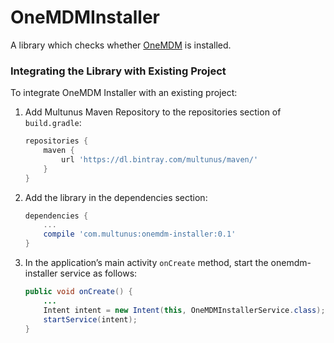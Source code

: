 # OneMDMInstaller

A library which checks whether [OneMDM](http://multunus.github.io/onemdm-server/) is installed.

### Integrating the Library with Existing Project

To integrate OneMDM Installer with an existing project:

1. Add Multunus Maven Repository to the repositories section of `build.gradle`:

    ``` gradle
    repositories {
        maven {
            url 'https://dl.bintray.com/multunus/maven/'
        }
    }
    ```
2. Add the library in the dependencies section:

    ``` gradle
    dependencies {
	    ...
	    compile 'com.multunus:onemdm-installer:0.1'
    }
    ```
3. In the application’s main activity `onCreate` method, start the onemdm-installer service as follows:

	``` java
	public void onCreate() {
		...
		Intent intent = new Intent(this, OneMDMInstallerService.class);
		startService(intent);
	}
	```
